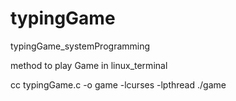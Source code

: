 # typingGame
typingGame_systemProgramming

method to play Game in linux_terminal

cc typingGame.c -o game -lcurses -lpthread
./game
